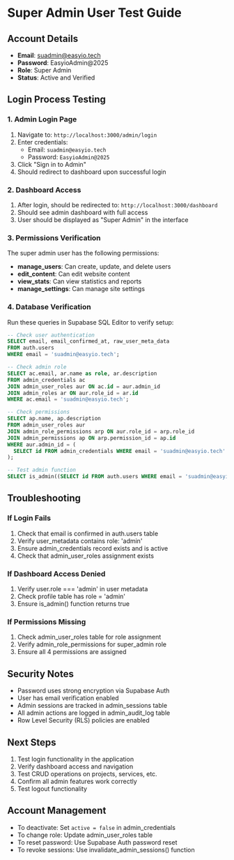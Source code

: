 # Super Admin User Test Guide

## Account Details
- **Email**: suadmin@easyio.tech
- **Password**: EasyioAdmin@2025
- **Role**: Super Admin
- **Status**: Active and Verified

## Login Process Testing

### 1. Admin Login Page
1. Navigate to: `http://localhost:3000/admin/login`
2. Enter credentials:
   - Email: `suadmin@easyio.tech`
   - Password: `EasyioAdmin@2025`
3. Click "Sign in to Admin"
4. Should redirect to dashboard upon successful login

### 2. Dashboard Access
1. After login, should be redirected to: `http://localhost:3000/dashboard`
2. Should see admin dashboard with full access
3. User should be displayed as "Super Admin" in the interface

### 3. Permissions Verification
The super admin user has the following permissions:
- **manage_users**: Can create, update, and delete users
- **edit_content**: Can edit website content
- **view_stats**: Can view statistics and reports
- **manage_settings**: Can manage site settings

### 4. Database Verification
Run these queries in Supabase SQL Editor to verify setup:

```sql
-- Check user authentication
SELECT email, email_confirmed_at, raw_user_meta_data 
FROM auth.users 
WHERE email = 'suadmin@easyio.tech';

-- Check admin role
SELECT ac.email, ar.name as role, ar.description
FROM admin_credentials ac
JOIN admin_user_roles aur ON ac.id = aur.admin_id
JOIN admin_roles ar ON aur.role_id = ar.id
WHERE ac.email = 'suadmin@easyio.tech';

-- Check permissions
SELECT ap.name, ap.description
FROM admin_user_roles aur
JOIN admin_role_permissions arp ON aur.role_id = arp.role_id
JOIN admin_permissions ap ON arp.permission_id = ap.id
WHERE aur.admin_id = (
  SELECT id FROM admin_credentials WHERE email = 'suadmin@easyio.tech'
);

-- Test admin function
SELECT is_admin((SELECT id FROM auth.users WHERE email = 'suadmin@easyio.tech'));
```

## Troubleshooting

### If Login Fails
1. Check that email is confirmed in auth.users table
2. Verify user_metadata contains role: 'admin'
3. Ensure admin_credentials record exists and is active
4. Check that admin_user_roles assignment exists

### If Dashboard Access Denied
1. Verify user.role === 'admin' in user metadata
2. Check profile table has role = 'admin'
3. Ensure is_admin() function returns true

### If Permissions Missing
1. Check admin_user_roles table for role assignment
2. Verify admin_role_permissions for super_admin role
3. Ensure all 4 permissions are assigned

## Security Notes
- Password uses strong encryption via Supabase Auth
- User has email verification enabled
- Admin sessions are tracked in admin_sessions table
- All admin actions are logged in admin_audit_log table
- Row Level Security (RLS) policies are enabled

## Next Steps
1. Test login functionality in the application
2. Verify dashboard access and navigation
3. Test CRUD operations on projects, services, etc.
4. Confirm all admin features work correctly
5. Test logout functionality

## Account Management
- To deactivate: Set `active = false` in admin_credentials
- To change role: Update admin_user_roles table
- To reset password: Use Supabase Auth password reset
- To revoke sessions: Use invalidate_admin_sessions() function
